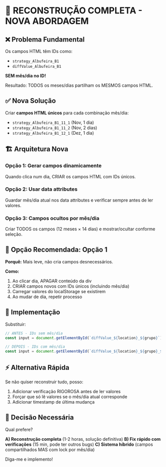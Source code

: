 # 🔨 RECONSTRUÇÃO COMPLETA - NOVA ABORDAGEM

## ❌ Problema Fundamental

Os campos HTML têm IDs como:
- `strategy_Albufeira_B1`
- `diffValue_Albufeira_B1`

**SEM mês/dia no ID!**

Resultado: TODOS os meses/dias partilham os MESMOS campos HTML.

## ✅ Nova Solução

Criar **campos HTML únicos** para cada combinação mês/dia:
- `strategy_Albufeira_B1_11_1` (Nov, 1 dia)
- `strategy_Albufeira_B1_11_2` (Nov, 2 dias)
- `strategy_Albufeira_B1_12_1` (Dez, 1 dia)

## 🏗️ Arquitetura Nova

### Opção 1: Gerar campos dinamicamente
Quando clica num dia, CRIAR os campos HTML com IDs únicos.

### Opção 2: Usar data attributes
Guardar mês/dia atual nos data attributes e verificar sempre antes de ler valores.

### Opção 3: Campos ocultos por mês/dia
Criar TODOS os campos (12 meses × 14 dias) e mostrar/ocultar conforme seleção.

## 🎯 Opção Recomendada: Opção 1

**Porquê:** Mais leve, não cria campos desnecessários.

**Como:**
1. Ao clicar dia, APAGAR conteúdo da div
2. CRIAR campos novos com IDs únicos (incluindo mês/dia)
3. Carregar valores do localStorage se existirem
4. Ao mudar de dia, repetir processo

## 📝 Implementação

Substituir:
```javascript
// ANTES - IDs sem mês/dia
const input = document.getElementById(`diffValue_${location}_${grupo}`);

// DEPOIS - IDs com mês/dia
const input = document.getElementById(`diffValue_${location}_${grupo}_${month}_${day}`);
```

## ⚡ Alternativa Rápida

Se não quiser reconstruir tudo, posso:
1. Adicionar verificação RIGOROSA antes de ler valores
2. Forçar que só lê valores se o mês/dia atual corresponde
3. Adicionar timestamp de última mudança

## 🤔 Decisão Necessária

Qual prefere?

**A) Reconstrução completa** (1-2 horas, solução definitiva)
**B) Fix rápido com verificações** (15 min, pode ter outros bugs)
**C) Sistema híbrido** (campos compartilhados MAS com lock por mês/dia)

Diga-me e implemento!
